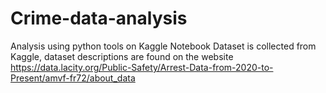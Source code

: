 # Crime-data-analysis
Analysis using python tools on Kaggle Notebook Dataset is collected from Kaggle, dataset descriptions are found on the website https://data.lacity.org/Public-Safety/Arrest-Data-from-2020-to-Present/amvf-fr72/about_data
